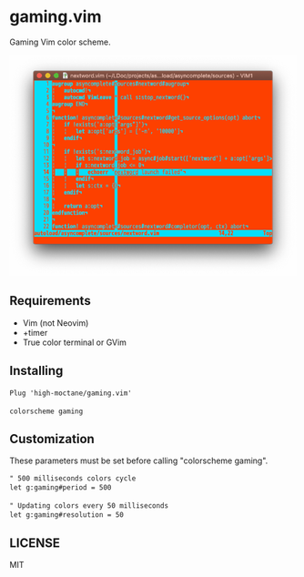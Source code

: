 # gaming.vim
Gaming Vim color scheme.

![screenshot.gif](images/screenshot.gif)

## Requirements

- Vim (not Neovim)
- +timer
- True color terminal or GVim

## Installing

```
Plug 'high-moctane/gaming.vim'

colorscheme gaming
```

## Customization

These parameters must be set before calling "colorscheme gaming".

```vim
" 500 milliseconds colors cycle
let g:gaming#period = 500

" Updating colors every 50 milliseconds
let g:gaming#resolution = 50
```

## LICENSE

MIT
